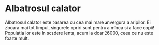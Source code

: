 # Albatrosul calator

Albatrosul calator este pasarea cu cea mai mare anvergura a aripilor. Ei zboara
mai tot timpul, singurele opriri sunt pentru a mînca si a face copii! Populatia
lor este în scadere lenta, acum la doar 26000, ceea ce nu este foarte mult.
